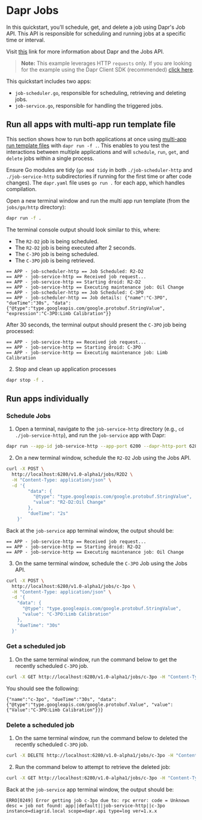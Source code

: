 # Dapr Jobs

In this quickstart, you'll schedule, get, and delete a job using Dapr's Job API. This API is responsible for scheduling and running jobs at a specific time or interval.

Visit [this](https://docs.dapr.io/developing-applications/building-blocks/jobs/) link for more information about Dapr and the Jobs API.

> **Note:** This example leverages HTTP `requests` only.  If you are looking for the example using the Dapr Client SDK (recommended) [click here](../sdk/).

This quickstart includes two apps:

- `job-scheduler.go`, responsible for scheduling, retrieving and deleting jobs.
- `job-service.go`, responsible for handling the triggered jobs.

## Run all apps with multi-app run template file

This section shows how to run both applications at once using [multi-app run template files](https://docs.dapr.io/developing-applications/local-development/multi-app-dapr-run/multi-app-overview/) with `dapr run -f .`.  This enables to you test the interactions between multiple applications and will `schedule`, `run`, `get`, and `delete` jobs within a single process.

Ensure Go modules are tidy (`go mod tidy` in both `./job-scheduler-http` and `./job-service-http` subdirectories if running for the first time or after code changes). The `dapr.yaml` file uses `go run .` for each app, which handles compilation.

Open a new terminal window and run the multi app run template (from the `jobs/go/http` directory):

<!-- STEP
name: Run multi app run template
expected_stdout_lines:
  - '== APP - job-service-http == Received job request...'
  - '== APP - job-service-http == Executing maintenance job: Oil Change'
  - '== APP - job-scheduler-http == Job Scheduled: C-3PO'
  - '== APP - job-service-http == Received job request...'
  - '== APP - job-service-http == Executing maintenance job: Limb Calibration'
expected_stderr_lines:
output_match_mode: substring
match_order: none
background: false
sleep: 60
timeout_seconds: 120
-->

```bash
dapr run -f .
```

The terminal console output should look similar to this, where:

- The `R2-D2` job is being scheduled.
- The `R2-D2` job is being executed after 2 seconds.
- The `C-3PO` job is being scheduled.
- The `C-3PO` job is being retrieved.

```text
== APP - job-scheduler-http == Job Scheduled: R2-D2
== APP - job-service-http == Received job request...
== APP - job-service-http == Starting droid: R2-D2
== APP - job-service-http == Executing maintenance job: Oil Change
== APP - job-scheduler-http == Job Scheduled: C-3PO
== APP - job-scheduler-http == Job details: {"name":"C-3PO", "dueTime":"30s", "data":{"@type":"type.googleapis.com/google.protobuf.StringValue", "expression":"C-3PO:Limb Calibration"}}
```

After 30 seconds, the terminal output should present the `C-3PO` job being processed:

```text
== APP - job-service-http == Received job request...
== APP - job-service-http == Starting droid: C-3PO
== APP - job-service-http == Executing maintenance job: Limb Calibration
```

<!-- END_STEP -->

2. Stop and clean up application processes

<!-- STEP
name: Stop multi-app run 
sleep: 5
-->

```bash
dapr stop -f .
```

<!-- END_STEP -->

## Run apps individually

### Schedule Jobs

1. Open a terminal, navigate to the `job-service-http` directory (e.g., `cd ./job-service-http`), and run the `job-service` app with Dapr:
<!-- STEP
name: Run job-service-http individually
working_dir: ./job-service-http
expected_stdout_lines:
  - "Registered job handler for: R2D2" # Assuming some registration log
  - "Registered job handler for: c-3po"
expected_stderr_lines:
output_match_mode: substring
match_order: none
background: true
sleep: 5
-->
```bash
dapr run --app-id job-service-http --app-port 6200 --dapr-http-port 6280 -- go run .
```

2. On a new terminal window, schedule the `R2-D2` Job using the Jobs API.

```bash
curl -X POST \
  http://localhost:6280/v1.0-alpha1/jobs/R2D2 \
  -H "Content-Type: application/json" \
  -d '{
        "data": {
          "@type": "type.googleapis.com/google.protobuf.StringValue",
          "value": "R2-D2:Oil Change"
        },
        "dueTime": "2s"
    }'
 ```

Back at the `job-service` app terminal window, the output should be:

```text
== APP - job-service-http == Received job request...
== APP - job-service-http == Starting droid: R2-D2
== APP - job-service-http == Executing maintenance job: Oil Change
```

3. On the same terminal window, schedule the `C-3PO` Job using the Jobs API.

```bash
curl -X POST \
  http://localhost:6280/v1.0-alpha1/jobs/c-3po \
  -H "Content-Type: application/json" \
  -d '{
    "data": {
      "@type": "type.googleapis.com/google.protobuf.StringValue",
      "value": "C-3PO:Limb Calibration"
    },
    "dueTime": "30s"
  }' 
```

### Get a scheduled job

1. On the same terminal window, run the command below to get the recently scheduled `C-3PO` job.

```bash
curl -X GET http://localhost:6280/v1.0-alpha1/jobs/c-3po -H "Content-Type: application/json" 
```

You should see the following:

```text
{"name":"c-3po", "dueTime":"30s", "data":{"@type":"type.googleapis.com/google.protobuf.Value", "value":{"Value":"C-3PO:Limb Calibration"}}}
```

### Delete a scheduled job

1. On the same terminal window, run the command below to deleted the recently scheduled `C-3PO` job.

```bash
curl -X DELETE http://localhost:6280/v1.0-alpha1/jobs/c-3po -H "Content-Type: application/json" 
```

2. Run the command below to attempt to retrieve the deleted job:

```bash
curl -X GET http://localhost:6280/v1.0-alpha1/jobs/c-3po -H "Content-Type: application/json" 
```

Back at the `job-service` app terminal window, the output should be:

```text
ERRO[0249] Error getting job c-3po due to: rpc error: code = Unknown desc = job not found: app||default||job-service-http||c-3po  instance=diagrid.local scope=dapr.api type=log ver=1.x.x
```
